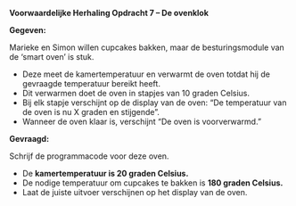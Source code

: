 **Voorwaardelijke Herhaling Opdracht 7 – De ovenklok**

**Gegeven:**

Marieke en Simon willen cupcakes bakken, maar de besturingsmodule van de ‘smart oven’ is stuk. 
* Deze meet de kamertemperatuur en verwarmt de oven totdat hij de gevraagde temperatuur bereikt heeft. 
* Dit verwarmen doet de oven in stapjes van 10 graden Celsius. 
* Bij elk stapje verschijnt op de display van de oven: “De temperatuur van de oven is nu X graden en stijgende”. 
* Wanneer de oven klaar is, verschijnt “De oven is voorverwarmd.” 

**Gevraagd:**

Schrijf de programmacode voor deze oven. 
* De **kamertemperatuur is 20 graden Celsius.** 
* De nodige temperatuur om cupcakes te bakken is **180 graden Celsius.** 
* Laat de juiste uitvoer verschijnen op het display van de oven. 
